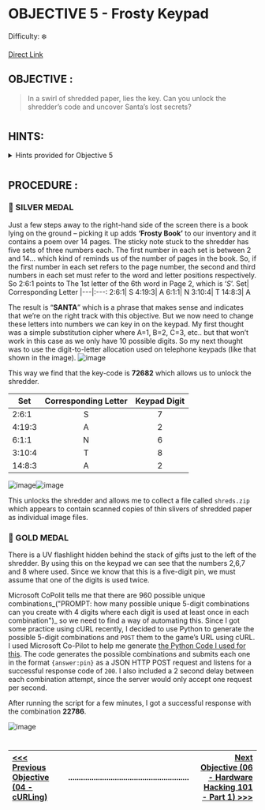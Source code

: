 # OBJECTIVE 5 - Frosty Keypad #
Difficulty: ❄️

[Direct Link](https://hhc24-frostykeypad.holidayhackchallenge.com)

## OBJECTIVE : ##
>In a swirl of shredded paper, lies the key. Can you unlock the shredder’s code and uncover Santa’s lost secrets?
#  

## HINTS: ##
<details>
  <summary>Hints provided for Objective 5</summary>
  
>- Hmmmm. I know I have seen Santa and the other elves use this keypad. I wonder what it contains. I bet whatever is in there is a **National Treasure**!
>-	Well this is puzzling. I wonder if Santa has a seperate code. Bet that would cast some light on the problem. I know this is a stretch...but...what if you had one of those fancy UV lights to look at the fingerprints on the keypad? That might at least limit the possible digits being used...
>-	See if you can find a copy of that book everyone seems to be reading these days. I thought I saw somebody drop one close by...
</details>

#  

## PROCEDURE : ##
### 🥈 SILVER MEDAL ###

Just a few steps away to the right-hand side of the screen there is a book lying on the ground – picking it up adds **‘Frosty Book’** to our inventory and it contains a poem over 14 pages.
The sticky note stuck to the shredder has five sets of three numbers each.  The first number in each set is between 2 and 14… which kind of reminds us of the number of pages in the book.  So, if the first number in each set refers to the page number, the second and third numbers in each set must refer to the word and letter positions respectively.  So 2:6:1 points to The 1st letter of the 6th word in Page 2, which is ‘*S*’.
Set|	Corresponding Letter
|---|:---:
2:6:1|	S
4:19:3|	A
6:1:1|	N
3:10:4|	T
14:8:3|	A

The result is “**SANTA**” which is a phrase that makes sense and indicates that we’re on the right track with this objective.  But we now need to change these letters into numbers we can key in on the keypad.  My first thought was a simple substitution cipher where A=1, B=2, C=3, etc..  but that won’t work in this case as we only have 10 possible digits.  So my next thought was to use the digit-to-letter allocation used on telephone keypads (like that shown in the image).
![image](https://github.com/user-attachments/assets/2cb95554-9b5b-4fbd-9e57-77eb931c3742)

This way we find that the key-code is **72682** which allows us to unlock the shredder.

Set|	Corresponding Letter|	Keypad Digit
---|:---:|:---:
2:6:1|	S|	7
4:19:3|	A|	2
6:1:1|	N|	6
3:10:4|	T|	8
14:8:3|	A|	2

![image](https://github.com/user-attachments/assets/9cba86e1-4d97-4566-88e7-073b6c6a9aee)![image](https://github.com/user-attachments/assets/0f1c72f2-2945-498f-a583-908a37db6cec)

This unlocks the shredder and allows me to collect a file called `shreds.zip` which appears to contain scanned copies of thin slivers of shredded paper as individual image files. 

### 🥇 GOLD MEDAL ###
There is a UV flashlight hidden behind the stack of gifts just to the left of the shredder.  By using this on the keypad we can see that the numbers 2,6,7 and 8 where used.  Since we know that this is a five-digit pin, we must assume that one of the digits is used twice.

Microsoft CoPolit tells me that there are 960 possible unique combinations_("PROMPT: how many possible unique 5-digit combinations can you create with 4 digits where each digit is used at least once in each combination")_ so we need to find a way of automating this.  Since I got some practice using cURL recently, I decided to use Python to generate the possible 5-digit combinations and `POST` them to the game’s URL using cURL.  I used Microsoft Co-Pilot to help me generate [the Python Code I used for this](Code/frosty_keypad_bruteforce.py).  The code generates the possible combinations and submits each one in the format `{answer:pin}` as a JSON HTTP POST request and listens for a successful response code of `200`. I also included a 2 second delay between each combination attempt, since the server would only accept one request per second.

After running the script for a few minutes, I got a successful response with the combination **22786**.

![image](https://github.com/user-attachments/assets/7e2784b7-5913-49fa-b349-07f77a8e78b9)


#
[<<< Previous Objective (04 - cURLing)](OBJECTIVE%2004-%20cURLing.md)|.........................................................| [Next Objective (06 - Hardware Hacking 101 - Part 1) >>>](OBJECTIVE%2006%20-%20Hardware%20Hacking%20101%20(Part%201).md)|
:-|--|-:
